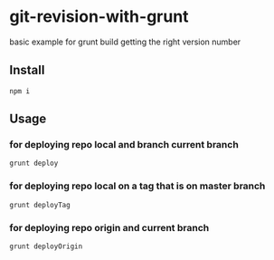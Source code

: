 # git-revision-with-grunt
basic example for grunt build getting the right version number

## Install
```
npm i
```

## Usage

### for deploying repo local and branch current branch
```
grunt deploy
```

### for deploying repo local on a tag that is on master branch
```
grunt deployTag
```

### for deploying repo origin and current branch
```
grunt deployOrigin
```
